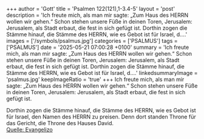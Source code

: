 +++
author = 'Gott'
title = 'Psalmen 122(121),1-3.4-5'
layout = 'post'
description = 'Ich freute mich, als man mir sagte:  „Zum Haus des HERRN wollen wir gehen.“ Schon stehen unsere Füße in deinen Toren, Jerusalem: Jerusalem, als Stadt erbaut,  die fest in sich gefügt ist.  Dorthin zogen die Stämme hinauf, die Stämme des HERRN,  wie es Gebot ist für Israel,  d....'
images = ['/symbols/psalmus.jpg']
categories = ['PSALMUS']
tags = ['PSALMUS']
date = '2025-05-21 07:00:28 +0100'
summary = 'Ich freute mich, als man mir sagte:  „Zum Haus des HERRN wollen wir gehen.“ Schon stehen unsere Füße in deinen Toren, Jerusalem: Jerusalem, als Stadt erbaut,  die fest in sich gefügt ist.  Dorthin zogen die Stämme hinauf, die Stämme des HERRN,  wie es Gebot ist für Israel,  d....'
linkedsummaryImage = 'psalmus.jpg'
keepImageRatio = 'true'
+++
Ich freute mich, als man mir sagte: 
„Zum Haus des HERRN wollen wir gehen.“
Schon stehen unsere Füße in deinen Toren, Jerusalem:
Jerusalem, als Stadt erbaut, 
die fest in sich gefügt ist.

Dorthin zogen die Stämme hinauf, die Stämme des HERRN, 
wie es Gebot ist für Israel, 
den Namen des HERRN zu preisen.<!--more-->
Denn dort standen Throne für das Gericht, 
die Throne des Hauses David.<br> [Quelle: Evangelizo](https://evangeliumtagfuertag.org/DE/gospel)